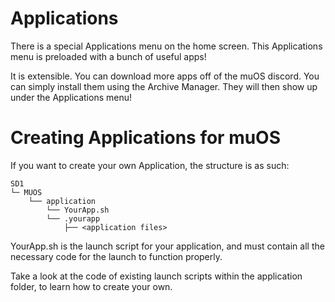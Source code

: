 # Applications

There is a special Applications menu on the home screen. This Applications menu is preloaded with a bunch of useful apps!

It is extensible. You can download more apps off of the muOS discord. You can simply install them using the Archive Manager. They will then show up under the Applications menu!

# Creating Applications for muOS
If you want to create your own Application, the structure is as such:
```
SD1
└─ MUOS
    └── application
        └── YourApp.sh
        └── .yourapp
            ├── <application files>
```

YourApp.sh is the launch script for your application, and must contain all the necessary code for the launch to function properly. 

Take a look at the code of existing launch scripts within the application folder, to learn how to create your own.
